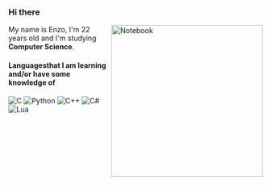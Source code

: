 ### Hi there

<img src="https://raw.githubusercontent.com/MicaelliMedeiros/micaellimedeiros/master/image/computer-illustration.png" min-width="3000px" max-width="300px" width="300px" align="right" alt="Notebook">

<p align="left"> 
  My name is Enzo, I'm 22 years old and I'm studying <strong>Computer Science</strong>.<br>
</p>

#### Languages ​​that I am learning and/or have some knowledge of
![C](https://img.shields.io/badge/-C-0095d5?style=for-the-badge&logo=C&logoColor=fff)
![Python](https://img.shields.io/badge/-Python-3776ab?style=for-the-badge&logo=python&logoColor=fff)
![C++](https://img.shields.io/badge/-c++-048?style=for-the-badge&logo=cplusplus&logoColor=fff)
![C#](https://img.shields.io/badge/-C%23-201155?style=for-the-badge&logo=csharp&logoColor=fff)
![Lua](https://img.shields.io/badge/-lua-000080?style=for-the-badge&logo=lua&logoColor=fff)

 
 
